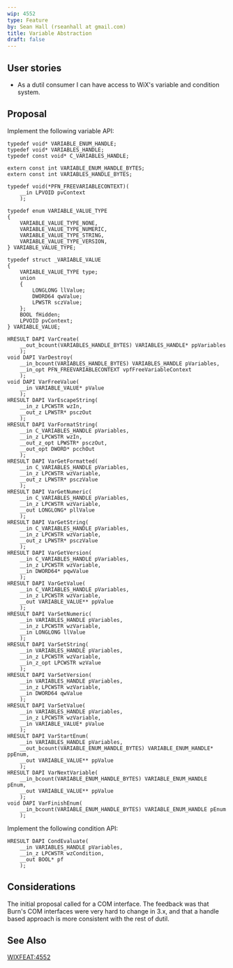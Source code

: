 ```yaml
---
wip: 4552
type: Feature
by: Sean Hall (rseanhall at gmail.com)
title: Variable Abstraction
draft: false
---
```


## User stories

* As a dutil consumer I can have access to WiX's variable and condition system.


## Proposal

Implement the following variable API:

    typedef void* VARIABLE_ENUM_HANDLE;
    typedef void* VARIABLES_HANDLE;
    typedef const void* C_VARIABLES_HANDLE;

    extern const int VARIABLE_ENUM_HANDLE_BYTES;
    extern const int VARIABLES_HANDLE_BYTES;

    typedef void(*PFN_FREEVARIABLECONTEXT)(
        __in LPVOID pvContext
        );

    typedef enum VARIABLE_VALUE_TYPE
    {
        VARIABLE_VALUE_TYPE_NONE,
        VARIABLE_VALUE_TYPE_NUMERIC,
        VARIABLE_VALUE_TYPE_STRING,
        VARIABLE_VALUE_TYPE_VERSION,
    } VARIABLE_VALUE_TYPE;

    typedef struct _VARIABLE_VALUE
    {
        VARIABLE_VALUE_TYPE type;
        union
        {
            LONGLONG llValue;
            DWORD64 qwValue;
            LPWSTR sczValue;
        };
        BOOL fHidden;
        LPVOID pvContext;
    } VARIABLE_VALUE;

    HRESULT DAPI VarCreate(
        __out_bcount(VARIABLES_HANDLE_BYTES) VARIABLES_HANDLE* ppVariables
        );
    void DAPI VarDestroy(
        __in_bcount(VARIABLES_HANDLE_BYTES) VARIABLES_HANDLE pVariables,
        __in_opt PFN_FREEVARIABLECONTEXT vpfFreeVariableContext
        );
    void DAPI VarFreeValue(
        __in VARIABLE_VALUE* pValue
        );
    HRESULT DAPI VarEscapeString(
        __in_z LPCWSTR wzIn,
        __out_z LPWSTR* psczOut
        );
    HRESULT DAPI VarFormatString(
        __in C_VARIABLES_HANDLE pVariables,
        __in_z LPCWSTR wzIn,
        __out_z_opt LPWSTR* psczOut,
        __out_opt DWORD* pcchOut
        );
    HRESULT DAPI VarGetFormatted(
        __in C_VARIABLES_HANDLE pVariables,
        __in_z LPCWSTR wzVariable,
        __out_z LPWSTR* psczValue
        );
    HRESULT DAPI VarGetNumeric(
        __in C_VARIABLES_HANDLE pVariables,
        __in_z LPCWSTR wzVariable,
        __out LONGLONG* pllValue
        );
    HRESULT DAPI VarGetString(
        __in C_VARIABLES_HANDLE pVariables,
        __in_z LPCWSTR wzVariable,
        __out_z LPWSTR* psczValue
        );
    HRESULT DAPI VarGetVersion(
        __in C_VARIABLES_HANDLE pVariables,
        __in_z LPCWSTR wzVariable,
        __in DWORD64* pqwValue
        );
    HRESULT DAPI VarGetValue(
        __in C_VARIABLES_HANDLE pVariables,
        __in_z LPCWSTR wzVariable,
        __out VARIABLE_VALUE** ppValue
        );
    HRESULT DAPI VarSetNumeric(
        __in VARIABLES_HANDLE pVariables,
        __in_z LPCWSTR wzVariable,
        __in LONGLONG llValue
        );
    HRESULT DAPI VarSetString(
        __in VARIABLES_HANDLE pVariables,
        __in_z LPCWSTR wzVariable,
        __in_z_opt LPCWSTR wzValue
        );
    HRESULT DAPI VarSetVersion(
        __in VARIABLES_HANDLE pVariables,
        __in_z LPCWSTR wzVariable,
        __in DWORD64 qwValue
        );
    HRESULT DAPI VarSetValue(
        __in VARIABLES_HANDLE pVariables,
        __in_z LPCWSTR wzVariable,
        __in VARIABLE_VALUE* pValue
        );
    HRESULT DAPI VarStartEnum(
        __in VARIABLES_HANDLE pVariables,
        __out_bcount(VARIABLE_ENUM_HANDLE_BYTES) VARIABLE_ENUM_HANDLE* ppEnum,
        __out VARIABLE_VALUE** ppValue
        );
    HRESULT DAPI VarNextVariable(
        __in_bcount(VARIABLE_ENUM_HANDLE_BYTES) VARIABLE_ENUM_HANDLE pEnum,
        __out VARIABLE_VALUE** ppValue
        );
    void DAPI VarFinishEnum(
        __in_bcount(VARIABLE_ENUM_HANDLE_BYTES) VARIABLE_ENUM_HANDLE pEnum
        );

Implement the following condition API:

    HRESULT DAPI CondEvaluate(
        __in VARIABLES_HANDLE pVariables,
        __in_z LPCWSTR wzCondition,
        __out BOOL* pf
        );

## Considerations

The initial proposal called for a COM interface.
The feedback was that Burn's COM interfaces were very hard to change in 3.x,
and that a handle based approach is more consistent with the rest of dutil.

## See Also

[WIXFEAT:4552](http://wixtoolset.org/issues/4552/)
